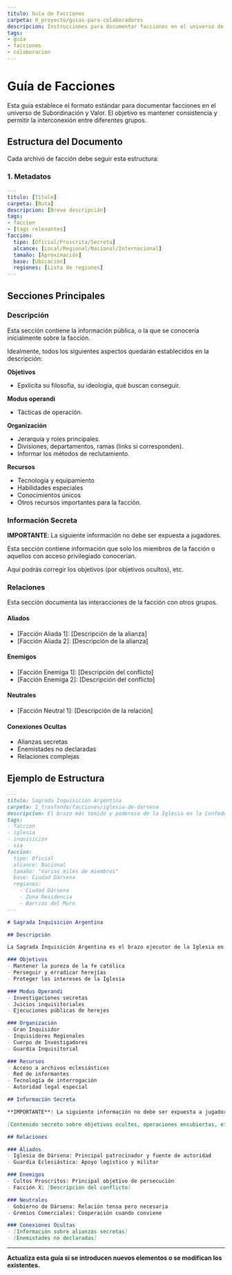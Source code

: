 ```yaml
---
titulo: Guía de Facciones
carpeta: 0_proyecto/guias-para-colaboradores
descripcion: Instrucciones para documentar facciones en el universo de Subordinación y Valor, estableciendo un formato consistente para su interconexión.
tags:
- guia
- facciones
- colaboracion
---
```


# Guía de Facciones

Esta guía establece el formato estándar para documentar facciones en el universo de Subordinación y Valor. El objetivo es mantener consistencia y permitir la interconexión entre diferentes grupos.

## Estructura del Documento

Cada archivo de facción debe seguir esta estructura:

### 1. Metadatos
```yaml
---
titulo: [Título]
carpeta: [Ruta]
descripcion: [Breve descripción]
tags:
- faccion
- [tags relevantes]
faccion:
  tipo: [Oficial/Proscrita/Secreta]
  alcance: [Local/Regional/Nacional/Internacional]
  tamaño: [Aproximación]
  base: [Ubicación]
  regiones: [Lista de regiones]
---
```

## Secciones Principales

### Descripción
Esta sección contiene la información pública, o la que se conocería inicialmente sobre la facción.

Idealmente, todos los siguientes aspectos quedarán establecidos en la descripción:

**Objetivos**
- Epxlicita su filosofía, su ideología, qué buscan conseguir.

**Modus operandi**
- Tácticas de operación.

**Organización**
- Jerarquía y roles principales.
- Divisiones, departamentos, ramas (links si corresponden).
- Informar los métodos de reclutamiento.

**Recursos**
- Tecnología y equipamiento
- Habilidades especiales
- Conocimientos únicos
- Otros recursos importantes para la facción.


### Información Secreta

**IMPORTANTE**: La siguiente información no debe ser expuesta a jugadores.

Esta sección contiene información que solo los miembros de la facción o aquellos con acceso privilegiado conocerían.

Aquí podrás corregir los objetivos (por objetivos ocultos), etc.


### Relaciones
Esta sección documenta las interacciones de la facción con otros grupos.

#### Aliados
- [Facción Aliada 1]: [Descripción de la alianza]
- [Facción Aliada 2]: [Descripción de la alianza]

#### Enemigos
- [Facción Enemiga 1]: [Descripción del conflicto]
- [Facción Enemiga 2]: [Descripción del conflicto]

#### Neutrales
- [Facción Neutral 1]: [Descripción de la relación]

#### Conexiones Ocultas
- Alianzas secretas
- Enemistades no declaradas
- Relaciones complejas

## Ejemplo de Estructura

```markdown
---
titulo: Sagrada Inquisición Argentina
carpeta: 1_trasfondo/facciones/iglesia-de-darsena
descripcion: El brazo más temido y poderoso de la Iglesia en la Confederación.
tags:
- faccion
- iglesia
- inquisicion
- sia
faccion:
  tipo: Oficial
  alcance: Nacional
  tamaño: "Varios miles de miembros"
  base: Ciudad Dársena
  regiones:
    - Ciudad Dársena
    - Zona Residencia
    - Barrios del Muro
---

# Sagrada Inquisición Argentina

## Descripción

La Sagrada Inquisición Argentina es el brazo ejecutor de la Iglesia en la Confederación, encargada de mantener la pureza de la fe y perseguir herejías.

### Objetivos
- Mantener la pureza de la fe católica
- Perseguir y erradicar herejías
- Proteger los intereses de la Iglesia

### Modus Operandi
- Investigaciones secretas
- Juicios inquisitoriales
- Ejecuciones públicas de herejes

### Organización
- Gran Inquisidor
- Inquisidores Regionales
- Cuerpo de Investigadores
- Guardia Inquisitorial

### Recursos
- Acceso a archivos eclesiásticos
- Red de informantes
- Tecnología de interrogación
- Autoridad legal especial

## Información Secreta

**IMPORTANTE**: La siguiente información no debe ser expuesta a jugadores.

[Contenido secreto sobre objetivos ocultos, operaciones encubiertas, etc.]

## Relaciones

### Aliados
- Iglesia de Dársena: Principal patrocinador y fuente de autoridad
- Guardia Eclesiástica: Apoyo logístico y militar

### Enemigos
- Cultos Proscritos: Principal objetivo de persecución
- Facción X: [Descripción del conflicto]

### Neutrales
- Gobierno de Dársena: Relación tensa pero necesaria
- Gremios Comerciales: Cooperación cuando conviene

### Conexiones Ocultas
- [Información sobre alianzas secretas]
- [Enemistades no declaradas]
```


---

**Actualiza esta guía si se introducen nuevos elementos o se modifican los existentes.**
